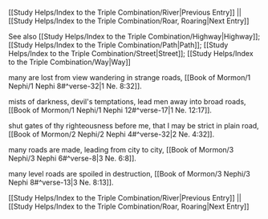 [[Study Helps/Index to the Triple Combination/River|Previous Entry]]  ||  [[Study Helps/Index to the Triple Combination/Roar, Roaring|Next Entry]]

 See also [[Study Helps/Index to the Triple Combination/Highway|Highway]]; [[Study Helps/Index to the Triple Combination/Path|Path]]; [[Study Helps/Index to the Triple Combination/Street|Street]]; [[Study Helps/Index to the Triple Combination/Way|Way]]

 many are lost from view wandering in strange roads, [[Book of Mormon/1 Nephi/1 Nephi 8#^verse-32|1 Ne. 8:32]].

 mists of darkness, devil's temptations, lead men away into broad roads, [[Book of Mormon/1 Nephi/1 Nephi 12#^verse-17|1 Ne. 12:17]].

 shut gates of thy righteousness before me, that I may be strict in plain road, [[Book of Mormon/2 Nephi/2 Nephi 4#^verse-32|2 Ne. 4:32]].

 many roads are made, leading from city to city, [[Book of Mormon/3 Nephi/3 Nephi 6#^verse-8|3 Ne. 6:8]].

 many level roads are spoiled in destruction, [[Book of Mormon/3 Nephi/3 Nephi 8#^verse-13|3 Ne. 8:13]].

[[Study Helps/Index to the Triple Combination/River|Previous Entry]]  ||  [[Study Helps/Index to the Triple Combination/Roar, Roaring|Next Entry]]